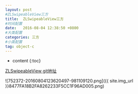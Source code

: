 ```yaml
---
layout: post
#ZLSwipeableView三方
title:  ZLSwipeableView三方
#时间配置
date:   2016-08-04 12:38:50 +0800
#大类配置
categories: 三方
#小类配置
tag: object-c
---
```


* content
{:toc}

<a href="https://github.com/zhxnlai/ZLSwipeableView" target="_blank">ZLSwipeableView git地址</a><br>


![752372-20160804123620497-981109120.png]({{ site.img_url }}8477FA18B2FA8262233F5CC1F96AD005.png)